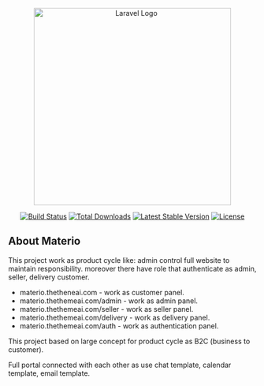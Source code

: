 <p align="center"><a href="https://laravel.com" target="_blank"><img src="https://raw.githubusercontent.com/laravel/art/master/logo-lockup/5%20SVG/2%20CMYK/1%20Full%20Color/laravel-logolockup-cmyk-red.svg" width="400" alt="Laravel Logo"></a></p>

<p align="center">
<a href="https://github.com/laravel/framework/actions"><img src="https://github.com/laravel/framework/workflows/tests/badge.svg" alt="Build Status"></a>
<a href="https://packagist.org/packages/laravel/framework"><img src="https://img.shields.io/packagist/dt/laravel/framework" alt="Total Downloads"></a>
<a href="https://packagist.org/packages/laravel/framework"><img src="https://img.shields.io/packagist/v/laravel/framework" alt="Latest Stable Version"></a>
<a href="https://packagist.org/packages/laravel/framework"><img src="https://img.shields.io/packagist/l/laravel/framework" alt="License"></a>
</p>

## About Materio

This project work as product cycle like: admin control full website to maintain responsibility. moreover there have role that authenticate as admin, seller, delivery customer.

- materio.thetheneai.com - work as customer panel.
- materio.thethemeai.com/admin - work as admin panel.
- materio.thethemeai.com/seller - work as seller panel.
- materio.thethemeai.com/delivery - work as delivery panel.
- materio.thethemeai.com/auth - work as authentication panel.

This project based on large concept for product cycle as B2C (business to customer).

Full portal connected with each other as use chat template, calendar template, email template.

